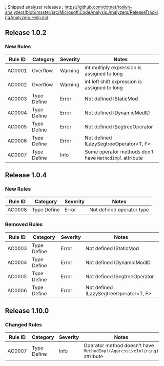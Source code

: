 ﻿; Shipped analyzer releases
; https://github.com/dotnet/roslyn-analyzers/blob/master/src/Microsoft.CodeAnalysis.Analyzers/ReleaseTrackingAnalyzers.Help.md

## Release 1.0.2

### New Rules
Rule ID | Category | Severity | Notes
--------|----------|----------|-------
AC0001 | Overflow | Warning | int multiply expression is assigned to long
AC0002 | Overflow | Warning | int left shift expression is assigned to long
AC0003 | Type Define | Error | Not defined IStaticMod
AC0004 | Type Define | Error | Not defined IDynamicModID
AC0005 | Type Define | Error | Not defined ISegtreeOperator<T>
AC0006 | Type Define | Error | Not defined ILazySegtreeOperator<T, F>
AC0007 | Type Define | Info | Some operator methods don't have `MethodImpl` attribute

## Release 1.0.4

### New Rules
Rule ID | Category | Severity | Notes
--------|----------|----------|-------
AC0008 | Type Define | Error | Not defined operator type

### Removed Rules
Rule ID | Category | Severity | Notes
--------|----------|----------|--------------------
AC0003 | Type Define | Error | Not defined IStaticMod
AC0004 | Type Define | Error | Not defined IDynamicModID
AC0005 | Type Define | Error | Not defined ISegtreeOperator<T>
AC0006 | Type Define | Error | Not defined ILazySegtreeOperator<T, F>

## Release 1.10.0

### Changed Rules
Rule ID | Category | Severity | Notes
--------|----------|----------|-------
AC0007 | Type Define | Info | Operator method doesn't have `MethodImpl(AggressiveInlining)` attribute

